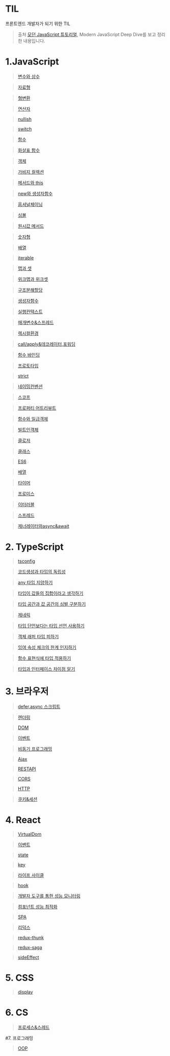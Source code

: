 # TIL

프론트엔드 개발자가 되기 위한 TIL

> 출처 [모던 JavaScript 튜토리얼](https://ko.javascript.info/), Modern JavaScript Deep Dive를 보고 정리한 내용입니다.

# 1.JavaScript

> [변수와 상수](/JavaScript/변수와상수.md)

> [자료형](/JavaScript/자료형.md)

> [형변환](/JavaScript/형변환.md)

> [연산자](/JavaScript/연산자.md)

> [nullish](/JavaScript/nullish.md)

> [switch](/JavaScript/switch.md)

> [함수](/JavaScript/함수.md)

> [화살표 함수](/JavaScript/화살표함수.md)

> [객체](/JavaScript/객체.md)

> [가비지 컬렉션](/JavaScript/가비지컬렉션.md)

> [메서드와 this](/JavaScript/메서드&this.md)

> [new와 생성자함수](/JavaScript/new&생성자.md)

> [옵셔널체이닝](/JavaScript/옵셔널체이닝.md)

> [심볼](/JavaScript/심볼.md)

> [원시값 메서드](/JavaScript/원시값메서드.md)

> [숫자형](/JavaScript/숫자형.md)

> [배열](/JavaScript/배열.md)

> [iterable](/JavaScript/iterable.md)

> [맵과 셋](/JavaScript/맵과셋.md)

> [위크맵과 위크셋](/JavaScript/위크맵과위크셋.md)

> [구조분해할당](/JavaScript/구조분해할당.md)

> [생성자함수](/JavaScript/생성자함수.md)

> [실행컨텍스트](/JavaScript/실행컨텍스트.md)

> [매개변수&스프레드](/JavaScript/매개변수&스프레드.md)

> [렉시컬환경](/JavaScript/렉시컬환경.md)

> [call/apply&데코레이터,포워딩](/JavaScript/call/apply&데코레이터,포워딩.md)

> [함수 바인딩](/JavaScript/함수바인딩.md)

> [프로토타입](/JavaScript/프로토타입.md)

> [strict](/JavaScript/strict.md)

> [네이밍컨벤션](/JavaScript/네이밍컨벤션.md)

> [스코프](/JavaScript/스코프.md)

> [프로퍼티 어트리뷰트](/JavaScript/프로퍼티어트리뷰트.md)

> [함수와 일급객체](/JavaScript/함수와일급객체.md)

> [빌트인객체](/JavaScript/빌트인객체.md)

> [클로저](/JavaScript/클로저.md)

> [클래스](/JavaScript/클래스.md)

> [ES6](/JavaScript/ES6.md)

> [배열](/JavaScript/배열.md)

> [타이머](/JavaScript/타이머.md)

> [프로미스](/JavaScript/프로미스.md)

> [이터러블](/JavaScript/이터러블.md)

> [스프레드](/JavaScript/스프레드.md)

> [제너레이터와async&await](/JavaScript/제너레이터와async&await.md)

# 2. TypeScript

> [tsconfig](/TypeScript/tsconfig.md)

> [코드생성과 타입의 독립성](/TypeScript/코드생성과타입의독립성.md)

> [any 타입 지양하기](/TypeScript/any타입지양하기.md)

> [타입이 값들의 집합이라고 생각하기](/TypeScript/타입은값의집합.md)

> [타입 공간과 값 공간의 심벌 구분하기](/TypeScript/타입공간,값공간심벌구분.md)

> [제네릭](/TypeScript/제네릭.md)

> [타입 단언보다는 타입 선언 사용하기](/TypeScript/타입단언보단타입선언.md)

> [객체 래퍼 타입 피하기](/TypeScript/객체래퍼타입피하기.md)

> [잉여 속성 체크의 한계 인지하기](/TypeScript/잉여속성체크한계인지.md)

> [함수 표현식에 타입 적용하기](/TypeScript/함수표현식에타입적용.md)

> [타입과 인터페이스 차이점 알기](/TypeScript/타입과인터페이스차이.md)

# 3. 브라우저

> [defer,async 스크립트](/브라우저/defer,async스크립트.md)

> [렌더링](/브라우저/렌더링.md)

> [DOM](/브라우저/DOM.md)

> [이벤트](/브라우저/이벤트.md)

> [비동기 프로그래밍](/브라우저/비동기프로그래밍.md)

> [Ajax](/브라우저/Ajax.md)

> [RESTAPI](/브라우저/RESTAPI.md)

> [CORS](/브라우저/CORS.md)

> [HTTP](/브라우저/HTTP.md)

> [쿠키&세션](/브라우저/쿠키&세션.md)

# 4. React

> [VirtualDom](/React/VirtualDom.md)

> [이벤트](/React/이벤트.md)

> [state](/React/state.md)

> [key](/React/key.md)

> [라이프 사이클](/React/라이프사이클.md)

> [hook](/React/hook.md)

> [개발자 도구를 통한 성능 모니터링](/React/개발자도구를통한성능모니터링.md)

> [컴포넌트 성능 최적화](/React/컴포넌트성능최적화.md)

> [SPA](/React/SPA.md)

> [리덕스](/React/리덕스.md)

> [redux-thunk](/React/redux-thunk.md)

> [redux-saga](/React/redux-saga.md)

> [sideEffect](/React/sideEffect.md)

# 5. CSS

> [display](/CSS/display.md)

# 6. CS

> [프로세스&스레드](/CS/프로세스&스레드.md)

#7. 프로그래밍

> [OOP](/프로그래밍/OOP.md)
